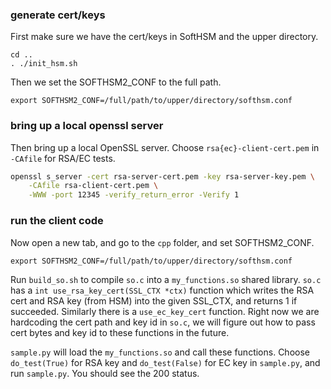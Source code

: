 ### generate cert/keys

First make sure we have the cert/keys in SoftHSM and the upper directory.

```
cd ..
. ./init_hsm.sh
```

Then we set the SOFTHSM2_CONF to the full path.
```
export SOFTHSM2_CONF=/full/path/to/upper/directory/softhsm.conf
```

### bring up a local openssl server

Then bring up a local OpenSSL server. Choose `rsa{ec}-client-cert.pem` in `-CAfile` for RSA/EC tests.

```bash
openssl s_server -cert rsa-server-cert.pem -key rsa-server-key.pem \
    -CAfile rsa-client-cert.pem \
    -WWW -port 12345 -verify_return_error -Verify 1
```

### run the client code

Now open a new tab, and go to the `cpp` folder, and set SOFTHSM2_CONF.
```
export SOFTHSM2_CONF=/full/path/to/upper/directory/softhsm.conf
```

Run `build_so.sh` to compile `so.c` into a `my_functions.so` shared library. `so.c` has a 
`int use_rsa_key_cert(SSL_CTX *ctx)` function which writes the RSA cert and RSA key (from
HSM) into the given SSL_CTX, and returns 1 if succeeded. Similarly there is a `use_ec_key_cert`
function. Right now we are hardcoding the cert path and key id in `so.c`, we will figure out
how to pass cert bytes and key id to these functions in the future.

`sample.py` will load the `my_functions.so` and call these functions. Choose `do_test(True)`
for RSA key and `do_test(False)` for EC key in `sample.py`, and run `sample.py`. You should 
see the 200 status.

